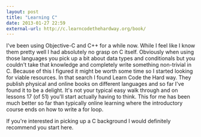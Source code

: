 ```yaml
---
layout: post
title: "Learning C"
date: 2013-01-27 22:59
external-url: http://c.learncodethehardway.org/book/
---
```


I've been using Objective-C and C++ for a while now. While I feel like I know them pretty well I had absolutely no grasp on C itself. Obviously when using those languages you pick up a bit about data types and conditionals but you couldn't take that knowledge and completely write something non-trivial in C. Because of this I figured it might be worth some time so I started looking for viable resources. In that search I found Learn Code the Hard way. They publish physical and online books on different languages and so far I've found it to be a delight. It's not your typical easy walk through and on lessons 17 (of 51) you'll start actually having to think. This for me has been much better so far than typically online learning where the introductory course ends on how to write a for loop.

If you're interested in picking up a C background I would definitely recommend you start here.

